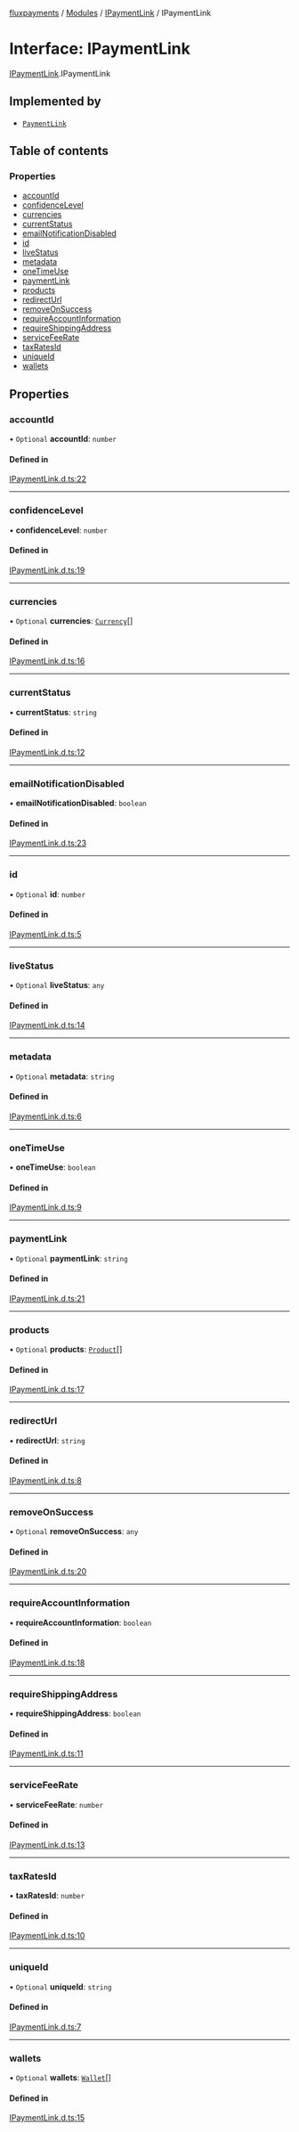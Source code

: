[fluxpayments](../README.md) / [Modules](../modules.md) / [IPaymentLink](../modules/IPaymentLink.md) / IPaymentLink

# Interface: IPaymentLink

[IPaymentLink](../modules/IPaymentLink.md).IPaymentLink

## Implemented by

- [`PaymentLink`](../classes/PaymentLink.PaymentLink.md)

## Table of contents

### Properties

- [accountId](IPaymentLink.IPaymentLink.md#accountid)
- [confidenceLevel](IPaymentLink.IPaymentLink.md#confidencelevel)
- [currencies](IPaymentLink.IPaymentLink.md#currencies)
- [currentStatus](IPaymentLink.IPaymentLink.md#currentstatus)
- [emailNotificationDisabled](IPaymentLink.IPaymentLink.md#emailnotificationdisabled)
- [id](IPaymentLink.IPaymentLink.md#id)
- [liveStatus](IPaymentLink.IPaymentLink.md#livestatus)
- [metadata](IPaymentLink.IPaymentLink.md#metadata)
- [oneTimeUse](IPaymentLink.IPaymentLink.md#onetimeuse)
- [paymentLink](IPaymentLink.IPaymentLink.md#paymentlink)
- [products](IPaymentLink.IPaymentLink.md#products)
- [redirectUrl](IPaymentLink.IPaymentLink.md#redirecturl)
- [removeOnSuccess](IPaymentLink.IPaymentLink.md#removeonsuccess)
- [requireAccountInformation](IPaymentLink.IPaymentLink.md#requireaccountinformation)
- [requireShippingAddress](IPaymentLink.IPaymentLink.md#requireshippingaddress)
- [serviceFeeRate](IPaymentLink.IPaymentLink.md#servicefeerate)
- [taxRatesId](IPaymentLink.IPaymentLink.md#taxratesid)
- [uniqueId](IPaymentLink.IPaymentLink.md#uniqueid)
- [wallets](IPaymentLink.IPaymentLink.md#wallets)

## Properties

### accountId

• `Optional` **accountId**: `number`

#### Defined in

[IPaymentLink.d.ts:22](https://github.com/fluxpayments1/fluxpayments_api_ts/blob/2772c747e214a3cab637ab4d18a9d6944f43ee64/src/types/flux_types/IPaymentLink.d.ts#L22)

___

### confidenceLevel

• **confidenceLevel**: `number`

#### Defined in

[IPaymentLink.d.ts:19](https://github.com/fluxpayments1/fluxpayments_api_ts/blob/2772c747e214a3cab637ab4d18a9d6944f43ee64/src/types/flux_types/IPaymentLink.d.ts#L19)

___

### currencies

• `Optional` **currencies**: [`Currency`](../classes/Currency.Currency.md)[]

#### Defined in

[IPaymentLink.d.ts:16](https://github.com/fluxpayments1/fluxpayments_api_ts/blob/2772c747e214a3cab637ab4d18a9d6944f43ee64/src/types/flux_types/IPaymentLink.d.ts#L16)

___

### currentStatus

• **currentStatus**: `string`

#### Defined in

[IPaymentLink.d.ts:12](https://github.com/fluxpayments1/fluxpayments_api_ts/blob/2772c747e214a3cab637ab4d18a9d6944f43ee64/src/types/flux_types/IPaymentLink.d.ts#L12)

___

### emailNotificationDisabled

• **emailNotificationDisabled**: `boolean`

#### Defined in

[IPaymentLink.d.ts:23](https://github.com/fluxpayments1/fluxpayments_api_ts/blob/2772c747e214a3cab637ab4d18a9d6944f43ee64/src/types/flux_types/IPaymentLink.d.ts#L23)

___

### id

• `Optional` **id**: `number`

#### Defined in

[IPaymentLink.d.ts:5](https://github.com/fluxpayments1/fluxpayments_api_ts/blob/2772c747e214a3cab637ab4d18a9d6944f43ee64/src/types/flux_types/IPaymentLink.d.ts#L5)

___

### liveStatus

• `Optional` **liveStatus**: `any`

#### Defined in

[IPaymentLink.d.ts:14](https://github.com/fluxpayments1/fluxpayments_api_ts/blob/2772c747e214a3cab637ab4d18a9d6944f43ee64/src/types/flux_types/IPaymentLink.d.ts#L14)

___

### metadata

• `Optional` **metadata**: `string`

#### Defined in

[IPaymentLink.d.ts:6](https://github.com/fluxpayments1/fluxpayments_api_ts/blob/2772c747e214a3cab637ab4d18a9d6944f43ee64/src/types/flux_types/IPaymentLink.d.ts#L6)

___

### oneTimeUse

• **oneTimeUse**: `boolean`

#### Defined in

[IPaymentLink.d.ts:9](https://github.com/fluxpayments1/fluxpayments_api_ts/blob/2772c747e214a3cab637ab4d18a9d6944f43ee64/src/types/flux_types/IPaymentLink.d.ts#L9)

___

### paymentLink

• `Optional` **paymentLink**: `string`

#### Defined in

[IPaymentLink.d.ts:21](https://github.com/fluxpayments1/fluxpayments_api_ts/blob/2772c747e214a3cab637ab4d18a9d6944f43ee64/src/types/flux_types/IPaymentLink.d.ts#L21)

___

### products

• `Optional` **products**: [`Product`](../classes/Product.Product.md)[]

#### Defined in

[IPaymentLink.d.ts:17](https://github.com/fluxpayments1/fluxpayments_api_ts/blob/2772c747e214a3cab637ab4d18a9d6944f43ee64/src/types/flux_types/IPaymentLink.d.ts#L17)

___

### redirectUrl

• **redirectUrl**: `string`

#### Defined in

[IPaymentLink.d.ts:8](https://github.com/fluxpayments1/fluxpayments_api_ts/blob/2772c747e214a3cab637ab4d18a9d6944f43ee64/src/types/flux_types/IPaymentLink.d.ts#L8)

___

### removeOnSuccess

• `Optional` **removeOnSuccess**: `any`

#### Defined in

[IPaymentLink.d.ts:20](https://github.com/fluxpayments1/fluxpayments_api_ts/blob/2772c747e214a3cab637ab4d18a9d6944f43ee64/src/types/flux_types/IPaymentLink.d.ts#L20)

___

### requireAccountInformation

• **requireAccountInformation**: `boolean`

#### Defined in

[IPaymentLink.d.ts:18](https://github.com/fluxpayments1/fluxpayments_api_ts/blob/2772c747e214a3cab637ab4d18a9d6944f43ee64/src/types/flux_types/IPaymentLink.d.ts#L18)

___

### requireShippingAddress

• **requireShippingAddress**: `boolean`

#### Defined in

[IPaymentLink.d.ts:11](https://github.com/fluxpayments1/fluxpayments_api_ts/blob/2772c747e214a3cab637ab4d18a9d6944f43ee64/src/types/flux_types/IPaymentLink.d.ts#L11)

___

### serviceFeeRate

• **serviceFeeRate**: `number`

#### Defined in

[IPaymentLink.d.ts:13](https://github.com/fluxpayments1/fluxpayments_api_ts/blob/2772c747e214a3cab637ab4d18a9d6944f43ee64/src/types/flux_types/IPaymentLink.d.ts#L13)

___

### taxRatesId

• **taxRatesId**: `number`

#### Defined in

[IPaymentLink.d.ts:10](https://github.com/fluxpayments1/fluxpayments_api_ts/blob/2772c747e214a3cab637ab4d18a9d6944f43ee64/src/types/flux_types/IPaymentLink.d.ts#L10)

___

### uniqueId

• `Optional` **uniqueId**: `string`

#### Defined in

[IPaymentLink.d.ts:7](https://github.com/fluxpayments1/fluxpayments_api_ts/blob/2772c747e214a3cab637ab4d18a9d6944f43ee64/src/types/flux_types/IPaymentLink.d.ts#L7)

___

### wallets

• `Optional` **wallets**: [`Wallet`](../classes/Wallet.Wallet.md)[]

#### Defined in

[IPaymentLink.d.ts:15](https://github.com/fluxpayments1/fluxpayments_api_ts/blob/2772c747e214a3cab637ab4d18a9d6944f43ee64/src/types/flux_types/IPaymentLink.d.ts#L15)
